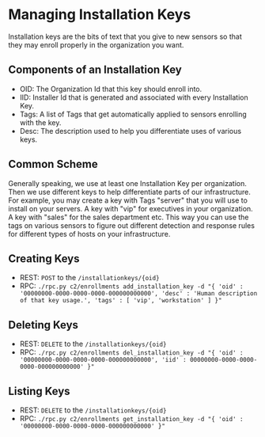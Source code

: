 # Managing Installation Keys
Installation keys are the bits of text that you give to new sensors so that they may enroll properly in the organization you want.

## Components of an Installation Key
* OID: The Organization Id that this key should enroll into.
* IID: Installer Id that is generated and associated with every Installation Key.
* Tags: A list of Tags that get automatically applied to sensors enrolling with the key.
* Desc: The description used to help you differentiate uses of various keys.

## Common Scheme
Generally speaking, we use at least one Installation Key per organization. Then we use different keys to help
differentiate parts of our infrastructure. For example, you may create a key with Tags "server" that you will use
to install on your servers. A key with "vip" for executives in your organization. A key with "sales" for the sales
department etc. This way you can use the tags on various sensors to figure out different detection and response
rules for different types of hosts on your infrastructure.

## Creating Keys
* REST: `POST` to the `/installationkeys/{oid}`
* RPC: `./rpc.py c2/enrollments add_installation_key -d "{ 'oid' : '00000000-0000-0000-0000-000000000000', 'desc' : 'Human description of that key usage.', 'tags' : [ 'vip', 'workstation' ] }"`

## Deleting Keys
* REST: `DELETE` to the `/installationkeys/{oid}`
* RPC: `./rpc.py c2/enrollments del_installation_key -d "{ 'oid' : '00000000-0000-0000-0000-000000000000', 'iid' : 00000000-0000-0000-0000-000000000000' }"`

## Listing Keys
* REST: `DELETE` to the `/installationkeys/{oid}`
* RPC: `./rpc.py c2/enrollments get_installation_key -d "{ 'oid' : '00000000-0000-0000-0000-000000000000' }"`
